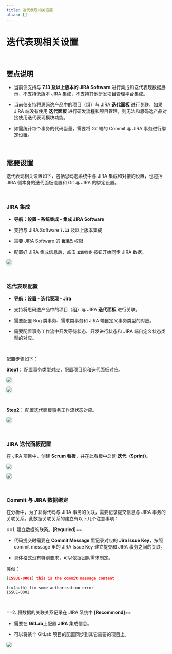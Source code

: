 ```yaml
---
title: 迭代表现相关设置
alias: []
---
```


# 迭代表现相关设置

<br />

## 要点说明

-   当前仅支持与 **7.13 及以上版本的 JIRA Software** 进行集成和迭代表现数据展示，不支持低版本 JIRA 集成，不支持其他研发项目管理平台集成。

-   当前仅支持将思码逸产品中的项目（组）与 JIRA **迭代面板** 进行关联，如果 JIRA 端没有使用 **迭代面板** 进行研发流程和项目管理，则无法和思码逸产品对接使用迭代表现模块功能。

-   如需统计每个事务的代码当量，需要将 Git 端的 Commit 与 JIRA 事务进行绑定设置。

<br />

## 需要设置

迭代表现相关设置如下，包括思码逸系统中与 JIRA 集成和对接的设置，也包括 JIRA 侧本身的迭代面板设置和 Git 与 JIRA 的绑定设置。

<br />

### JIRA 集成

-   **导航：设置 - 系统集成 - 集成 JIRA Software**

-   支持与 JIRA Software **`7.13`** 及以上版本集成

-   需要 JIRA Software 的 **`管理员`** 权限

-   配置好 JIRA 集成信息后，点击 **`立即同步`** 按钮开始同步 JIRA 数据。

<img style="border-radius: 0.3125em;
    box-shadow: 0 2px 4px 0 rgba(34,36,38,.12),0 2px 10px 0 rgba(34,36,38,.08);" src="https://release-notes.oss-cn-zhangjiakou.aliyuncs.com/img/JIRA_Integration.png" />

<br />

### 迭代表现配置

-   **导航：设置 - 迭代表现 - Jira**

-   支持将思码逸产品中的项目（组）与 JIRA **迭代面板** 进行关联。

-   需要配置 Bug 类事务、需求类事务和 JIRA 端自定义事务类型的对应。

-   需要配置事务工作流中开发等待状态、开发进行状态和 JIRA 端自定义状态类型的对应。

<br />

配置步骤如下：

**Step1：** 配置事务类型对应，配置项目组和迭代面板对应。

<img style="border-radius: 0.3125em;
    box-shadow: 0 2px 4px 0 rgba(34,36,38,.12),0 2px 10px 0 rgba(34,36,38,.08);" src="https://release-notes.oss-cn-zhangjiakou.aliyuncs.com/img/SprintSetup1.png" />

<img style="border-radius: 0.3125em;
    box-shadow: 0 2px 4px 0 rgba(34,36,38,.12),0 2px 10px 0 rgba(34,36,38,.08);" src="https://release-notes.oss-cn-zhangjiakou.aliyuncs.com/img/SprintSetup2.png" />

<br />

**Step2：** 配置迭代面板事务工作流状态对应。

<img style="border-radius: 0.3125em;
    box-shadow: 0 2px 4px 0 rgba(34,36,38,.12),0 2px 10px 0 rgba(34,36,38,.08);" src="https://release-notes.oss-cn-zhangjiakou.aliyuncs.com/img/SprintSetup3.png" />

<br />

### JIRA 迭代面板配置

在 JIRA 项目中，创建 **Scrum 看板**，并在此看板中启动 **迭代（Sprint）**。

<img style="border-radius: 0.3125em;
    box-shadow: 0 2px 4px 0 rgba(34,36,38,.12),0 2px 10px 0 rgba(34,36,38,.08);" src="https://release-notes.oss-cn-zhangjiakou.aliyuncs.com/img/JIRASprintSetup1.png" />

<img style="border-radius: 0.3125em;
    box-shadow: 0 2px 4px 0 rgba(34,36,38,.12),0 2px 10px 0 rgba(34,36,38,.08);" src="https://release-notes.oss-cn-zhangjiakou.aliyuncs.com/img/JIRASprintSetup2.png" />

<br />

### Commit 与 JIRA 数据绑定

在分析中，为了获得代码与 JIRA 事务的关联，需要记录提交信息与 JIRA 事务的关联关系。此数据关联关系的建立有以下几个注意事项：

==1. 建立数据的联系。**[Requried]**==

-   代码提交时需要在 **Commit Message** 里记录对应的 **Jira Issue Key**，按照 commit message 里的 JIRA Issue Key 建立提交和 JIRA 事务之间的关联。

-   具体格式没有特别要求，可以依据团队需求制定。

类似：

```JSON
[ISSUE-0001] this is the commit message content
```

```
fix(auth) fix some authorization error
ISSUE-0002
```

<br />

==2. 将数据的关联关系记录在 JIRA 系统中 **[Recommond]**==

-   需要在 **GitLab**上配置 **JIRA** 集成信息。

-   可以将某个 GitLab 项目的配置同步到其它需要的项目上。

<img style="border-radius: 0.3125em;
    box-shadow: 0 2px 4px 0 rgba(34,36,38,.12),0 2px 10px 0 rgba(34,36,38,.08);" src="https://release-notes.oss-cn-zhangjiakou.aliyuncs.com/img/GitLab_JIRA.png" />
